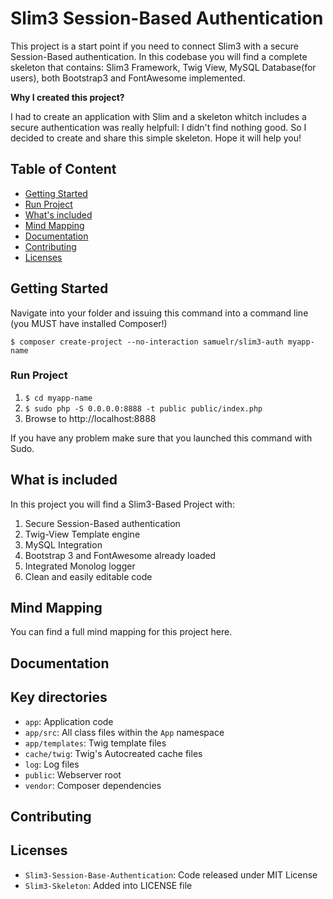 # Slim3 Session-Based Authentication

This project is a start point if you need to connect Slim3 with a secure Session-Based authentication.
In this codebase you will find a complete skeleton that contains: Slim3 Framework, Twig View, MySQL Database(for users), both Bootstrap3 and FontAwesome implemented.

<b>Why I created this project?</b>

I had to create an application with Slim and a skeleton whitch includes a secure authentication was really helpfull: I didn't find nothing good.
So I decided to create and share this simple skeleton. Hope it will help you!

## Table of Content
- [Getting Started](#getting-started)
- [Run Project](#run-project)
- [What's included](#whats-included)
- [Mind Mapping](#mind-mapping)
- [Documentation](#documentation)
- [Contributing](#contributing)
- [Licenses](#licenses)

## Getting Started
Navigate into your folder and issuing this command into a command line (you MUST have installed Composer!)

    $ composer create-project --no-interaction samuelr/slim3-auth myapp-name

### Run Project

1. `$ cd myapp-name`
2. `$ sudo php -S 0.0.0.0:8888 -t public public/index.php`
3. Browse to http://localhost:8888

If you have any problem make sure that you launched this command with Sudo.

## What is included
In this project you will find a Slim3-Based Project with:
1. Secure Session-Based authentication
2. Twig-View Template engine
3. MySQL Integration
4. Bootstrap 3 and FontAwesome already loaded
5. Integrated Monolog logger
6. Clean and easily editable code

## Mind Mapping
You can find a full mind mapping for this project here.

## Documentation

###

## Key directories

* `app`: Application code
* `app/src`: All class files within the `App` namespace
* `app/templates`: Twig template files
* `cache/twig`: Twig's Autocreated cache files
* `log`: Log files
* `public`: Webserver root
* `vendor`: Composer dependencies

## Contributing


## Licenses
* `Slim3-Session-Base-Authentication`: Code released under MIT License
* `Slim3-Skeleton`: Added into LICENSE file
